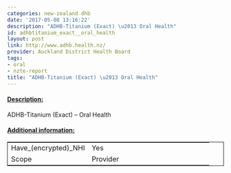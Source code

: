 ```yaml
---
categories: new-zealand dhb
date: '2017-05-08 13:16:22'
description: "ADHB-Titanium (Exact) \u2013 Oral Health"
id: adhbtitanium_exact__oral_health
layout: post
link: http://www.adhb.health.nz/
provider: Auckland District Health Board
tags:
- oral
- nzte-report
title: "ADHB-Titanium (Exact) \u2013 Oral Health"
---
```



 <h4> <u>Description:</u> </h4>
ADHB-Titanium (Exact) – Oral Health
 <h4> <u>Additional information:</u> </h4>
 <table style="border: 1px solid">
 <tr> <td width="40%">Have_(encrypted)_NHI</td> <td>Yes</td> </tr>
 <tr> <td width="40%">Scope</td> <td>Provider</td> </tr>
 </table>